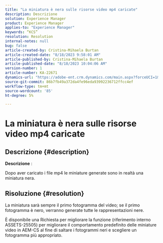 ```yaml
---
title: "La miniatura è nera sulle risorse video mp4 caricate"
description: Descrizione
solution: Experience Manager
product: Experience Manager
applies-to: "Experience Manager"
keywords: “KCS”
resolution: Resolution
internal-notes: null
bug: false
article-created-by: Cristina-Mihaela Burtan
article-created-date: "8/18/2023 9:58:01 AM"
article-published-by: Cristina-Mihaela Burtan
article-published-date: "8/18/2023 10:04:06 AM"
version-number: 1
article-number: KA-22671
dynamics-url: "https://adobe-ent.crm.dynamics.com/main.aspx?forceUCI=1&pagetype=entityrecord&etn=knowledgearticle&id=f92fdab5-ad3d-ee11-bdf4-6045bd006d92"
source-git-commit: 86b7fb49a372da4fe96eda93992236712ffcc4ef
workflow-type: tm+mt
source-wordcount: '85'
ht-degree: 5%

---
```


# La miniatura è nera sulle risorse video mp4 caricate

## Descrizione {#description}


<b>Descrizione</b> :

Dopo aver caricato i file mp4 le miniature generate sono in realtà una miniatura nera.


## Risoluzione {#resolution}




La miniatura sarà sempre il primo fotogramma del video; se il primo fotogramma è nero, verranno generate tutte le rappresentazioni nere.

È disponibile una Richiesta per migliorare la funzione (riferimento interno ASSETS-25505) per migliorare il comportamento predefinito delle miniature video in AEM-CS al fine di saltare i fotogrammi neri e scegliere un fotogramma più appropriato.


